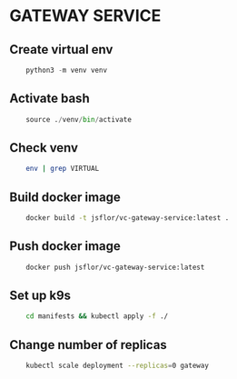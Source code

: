 # GATEWAY SERVICE

## Create virtual env

```python
    python3 -m venv venv
```

## Activate bash

```python
    source ./venv/bin/activate
```

## Check venv

```bash
    env | grep VIRTUAL
```

## Build docker image

```bash
    docker build -t jsflor/vc-gateway-service:latest .
```

## Push docker image

```bash
    docker push jsflor/vc-gateway-service:latest
```

## Set up k9s

```bash
    cd manifests && kubectl apply -f ./
```

## Change number of replicas

```bash
    kubectl scale deployment --replicas=0 gateway 
```
